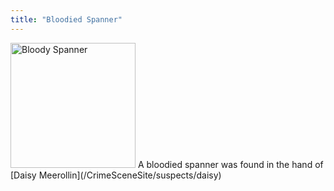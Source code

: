 ```yaml
---
title: "Bloodied Spanner"
---
```


<img src="/CrimeSceneSite/items/bloody-shifting-spanner.jpg" alt="Bloody Spanner" width="200" height="200"/>
A bloodied spanner was found in the hand of [Daisy Meerollin](/CrimeSceneSite/suspects/daisy)